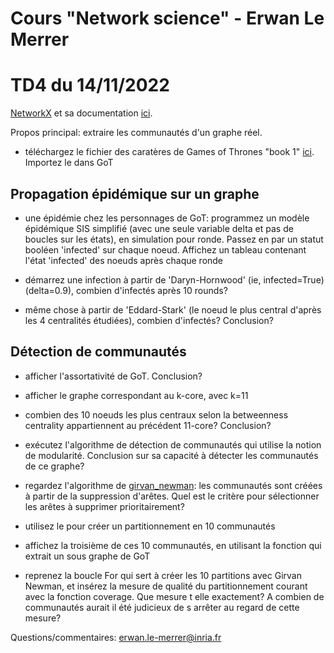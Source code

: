 # Cours "Network science" - Erwan Le Merrer
# TD4 du 14/11/2022

[NetworkX](https://networkx.github.io/) et sa documentation [ici](https://networkx.github.io/documentation/stable/index.html).

Propos principal: extraire les communautés d'un graphe réel.

* téléchargez le fichier des caratères de Games of Thrones "book 1" [ici](https://github.com/mathbeveridge/asoiaf). Importez le dans GoT

## Propagation épidémique sur un graphe
* une épidémie chez les personnages de GoT: programmez un modèle épidémique SIS simplifié (avec une seule variable delta et pas de boucles sur les états), en simulation pour ronde. Passez en par un statut booléen 'infected' sur chaque noeud. Affichez un tableau contenant l'état 'infected' des noeuds après chaque ronde

* démarrez une infection à partir de 'Daryn-Hornwood' (ie, infected=True) (delta=0.9), combien d'infectés après 10 rounds?

* même chose à partir de 'Eddard-Stark' (le noeud le plus central d'après les 4 centralités étudiées), combien d'infectés? Conclusion?

## Détection de communautés

* afficher l'assortativité de GoT. Conclusion?

* afficher le graphe correspondant au k-core, avec k=11

* combien des 10 noeuds les plus centraux selon la betweenness centrality appartiennent au précédent 11-core? Conclusion?

* exécutez l'algorithme de détection de communautés qui utilise la notion de modularité. Conclusion sur sa capacité à détecter les communautés de ce graphe?

* regardez l'algorithme de [girvan_newman](https://en.wikipedia.org/wiki/Girvan%E2%80%93Newman_algorithm): les communautés sont créées à partir de la suppression d'arêtes. Quel est le critère pour sélectionner les arêtes à supprimer prioritairement?

* utilisez le pour créer un partitionnement en 10 communautés
 
* affichez la troisième de ces 10 communautés, en utilisant la fonction qui extrait un sous graphe de GoT
 
* reprenez la boucle For qui sert à créer les 10 partitions avec Girvan Newman, et insérez la mesure de qualité du partitionnement courant avec la fonction coverage. Que mesure t elle exactement? A combien de communautés aurait il été judicieux de s arrêter au regard de cette mesure?


Questions/commentaires: erwan.le-merrer@inria.fr
